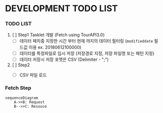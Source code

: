 # DEVELOPMENT TODO LIST

### TODO LIST
1. [ ] Step1 Tasklet 개발 (Fetch using TourAPI3.0)
   - [ ] 데이터 페치중 지정한 시간 부터 현재 까지의 데이터 필터링  (`modifieddate` 필드값 이용  ex. 20180612100000)
   - [ ] 데이터를 특정파일로 임시 저장 (저장경로 지정, 저장 파일명 또는 패턴 지정)
   - [ ] 데이터 저장시 저장 포맷은 CSV (Delimiter - ";")
2. [ ] Step2
   - [ ] CSV 파일 로드


### Fetch Step

```mermaid
sequenceDiagram
    A->>B: Request
    B-->>C: Resouce
```